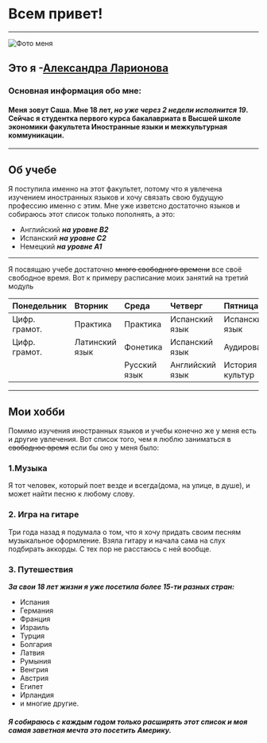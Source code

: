 # Всем привет! #
***
![Фото меня](Desktop/FC80R21YkJo.jpg)
## Это я -[Александра Ларионова](https://vk.com/id60125544 "Моя страница вк") ##
### Основная информация обо мне: 
#### Меня зовут Саша. Мне 18 лет, ___но уже через 2 недели исполнится 19___. Сейчас я студентка первого курса бакалавриата в Высшей школе экономики факультета Иностранные языки и межкультурная коммуникации. 
---
## Об учебе
Я поступила именно на этот факультет, потому что я увлечена изучением иностранных языков и хочу связать свою будущую профессию именно с этим. Мне уже изветсно достаточно языков и собираюсь этот список только пополнять, а это:
+ Английский ***на уровне B2***
+ Испанский ***на уровне С2***
+ Немецкий ***на уровне A1***
****
Я посвящаю учебе достаточно ~~много свободного времени~~  все своё свободное время.  Вот к примеру расписание моих занятий на третий модуль

|Понедельник   |Вторник         |Среда         |Четверг        |Пятница          |
|:------------ |:-------------- |:------------ |:------------- |:--------------- |
|Цифр. грамот. |Практика        |Практика      |Испанский язык |Испанский язык   |
|Цифр. грамот. |Латинский язык  |Фонетика      |Испанский язык |Аудирование      |        
|              |                |Русский язык  |Английский язык|История и культур|
---
## Мои хобби
Помимо изучения иностранных языков и учебы конечно же у меня есть и другие увлечения. 
Вот список того, чем я люблю заниматься в ~~свободное время~~ если бы оно у меня было:
### 1.Музыка
Я тот человек, который поет везде и всегда(дома, на улице, в душе), и может найти песню к любому слову. 
### 2. Игра на гитаре 
Три года назад я подумала о том, что я хочу придать своим песням музыкальное оформление. Взяла гитару и начала сама на слух подбирать аккорды. С тех пор не расстаюсь с ней вообще.
### 3. Путешествия
***За свои 18 лет жизни я уже посетила более 15-ти разных стран:***
* Испания 
* Германия
* Франция 
* Израиль
* Турция
* Болгария
* Латвия 
* Румыния 
* Венгрия 
* Австрия
* Египет 
* Ирландия 
* и многие другие.
##### Я собираюсь с каждым годом только расширять этот список и моя самая заветная мечта это посетить Америку.
